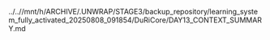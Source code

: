 ../..//mnt/h/ARCHIVE/.UNWRAP/STAGE3/backup_repository/learning_system_fully_activated_20250808_091854/DuRiCore/DAY13_CONTEXT_SUMMARY.md